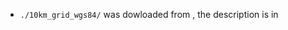 
* `./10km_grid_wgs84/` was dowloaded from [](https://www.dropbox.com/sh/7vclx9rw0e7i0hq/AAD7GCLPbgGJZx0iQfwSWcxLa?dl=0), the description is in [](https://github.com/echolab-stanford/daily-10km-smokePM)
